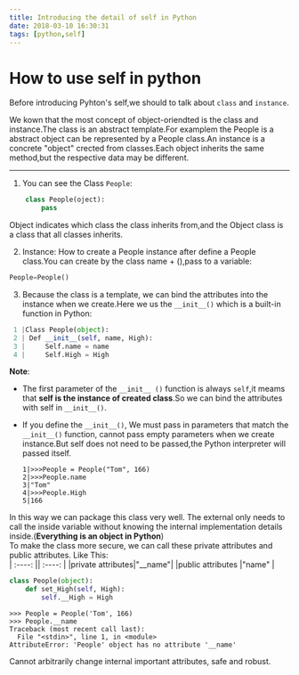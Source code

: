 ```yaml
---
title: Introducing the detail of self in Python
date: 2018-03-10 16:30:31
tags: [python,self]
---
```


# How to use self in python 

Before introducing Pyhton's self,we should to talk about `class` and `instance`.

We kown that the most concept of object-oriendted is the class and instance.The class is an abstract template.For examplem the People is a abstract object can be represented by a People class.An instance is a concrete "object" crected from classes.Each object inherits the same method,but the respective data may be different.

-----

1. You can see the Class `People`:  
```python
	class People(oject):
		pass
```
Object indicates which class the class inherits from,and the Object class is a class that all classes inherits.

2. Instance: How to create a People instance after define a People class.You can create by the class name + (),pass to a variable:  
```python
People=People()
```

3. Because the class is a template, we can bind the  attributes into the instance when we create.Here we us the `__init__()` which is a built-in function in Python:  
```python
 1 |Class People(object):
 2 | Def __init__(self, name, High):
 3 |     Self.name = name
 4 |     Self.High = High
```

**Note**:

- The first parameter of the `__init__ ()` function is always `self`,it meams that **self is the instance of created class**.So we can bind the attributes with self in `__init__()`.
	
- If you define the `__init__()`, We must pass in parameters that match the `__init__()` function, cannot pass empty parameters when we create instance.But self does not need to be passed,the Python interpreter will passed itself.  
    ```
	1|>>>People = People("Tom", 166)
	2|>>>People.name 
	3|"Tom"
	4|>>>People.High
	5|166
	```
In this way we can package this class very well. The external only needs to call the inside variable without knowing the internal implementation details inside.(**Everything is an object in Python**)  
To make the class more secure, we can call these private attributes  and public attributes.
Like This:  
| :----: || :----: |
|private attributes|"__name"|
|public attributes |"name"  |

```python
class People(object):
    def set_High(self, High):
        self.__High = High
```
```
>>> People = People('Tom', 166)
>>> People.__name
Traceback (most recent call last):
  File "<stdin>", line 1, in <module>
AttributeError: 'People' object has no attribute '__name'

```
Cannot arbitrarily change internal important attributes, safe and robust.
